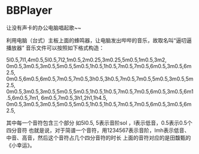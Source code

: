 # BBPlayer
让没有声卡的办公电脑唱起歌~~


利用电脑（台式）主板上面的蜂鸣器，让电脑发出哔哔的音乐，故取名叫“逼叨逼播放器”
音乐文件可以按照如下格式构造：

5l0.5,7l1,4m0.5,5l0.5,7l2,1m0.5,2m0.25,3m0.25,5m0.5,1m0.5,3m2,
0m0.5,3m0.5,3m0.5,5m0.5,5m0.5,1h0.5,1h0.5,7m0.5,7m0.5,6m0.5,3m0.5,6m2.5,
0m0.5,6m0.5,6m0.5,7m0.5,7m0.5,3h0.5,3h0.5,7m0.5,7m0.5,5m0.5,3m0.5,5m2.5,
0m0.5,3m0.5,3m0.5,5m0.5,5m0.5,1h0.5,1h0.5,7m0.5,7m0.5,6m0.5,3m0.5,6m1.5,6m0.5,7m1,
6m0.5,7m0.5,3h1,2h1,1h4.5,
0m0.5,3m0.5,3m0.5,5m0.5,5m0.5,1h0.5,1h0.5,7m0.5,7m0.5,6m0.5,3m0.5,6m2.5,

其中每一个音符包含三个部分 如5l0.5,
5表示音阶sol ，l表示低音，0.5表示0.5个四分音符
也就是说，对于简谱一个音符，用1234567表示音阶，lmh表示低音、中音、高音，然后这个音符占几个四分音符的时长
上面的音符对应的是田馥甄的《小幸运》。
